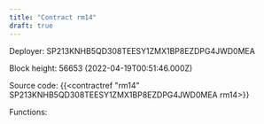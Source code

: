 ```yaml
---
title: "Contract rm14"
draft: true
---
```

Deployer: SP213KNHB5QD308TEESY1ZMX1BP8EZDPG4JWD0MEA


 



Block height: 56653 (2022-04-19T00:51:46.000Z)

Source code: {{<contractref "rm14" SP213KNHB5QD308TEESY1ZMX1BP8EZDPG4JWD0MEA rm14>}}

Functions:


